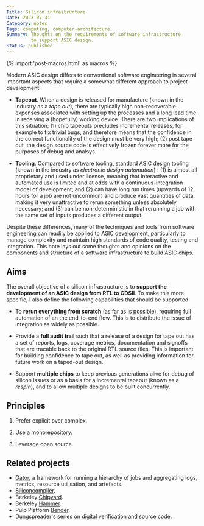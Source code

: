 ```yaml
---
Title: Silicon infrastructure
Date: 2023-07-31
Category: notes
Tags: computing, computer-architecture
Summary: Thoughts on the requirements of software infrastructure
         to support ASIC design.
Status: published
---
```


{% import 'post-macros.html' as macros %}

Modern ASIC design differs to conventional software engineering in several
important aspects that require a somewhat different approach to project
development:

- **Tapeout**. When a design is released for manufacture (known in the
  industry as a *tape out*), there are typically high non-recoverable expenses associated
  with setting up the processes and a long lead time in receiving a (hopefully)
  working device. There are two implications of this situation:
    (1) chip tapeouts precludes incremental releases, for example to fix trivial bugs, and
    therefore means that the confidence in the correct functionality of the
    design must be very high;
    (2) post tape out, the design source code is effectively frozen forever more for
    the purposes of debug and analsys.

- **Tooling**. Compared to software tooling, standard ASIC design tooling
  (known in the industry as *electronic design automation*) :
    (1) is almost all proprietary and used under license, meaning that interactive
    and automated use is limited and at odds with a continuous-integration model
    of development; and
    (2) can have long run times (upwards of 12 hours for a job are not uncommon) and produce
    vast quantities of data, making it very unattractive to rerun something
    unless absolutely necessary; and
    (3) can be non-deterministic in that rerunning a job with the same set of inputs
    produces a different output.

Despite these differences, many of the techniques and tools from software
engineering can readily be applied to ASIC development, particularly to manage
complexity and maintain high standards of code quality, testing and
integration. This note lays out some thoughts and opinions on the components
and structure of a software infrastructure to build ASIC chips.

## Aims

The overall objective of a silicon infrastructure is to **support the
development of an ASIC design from RTL to GDSII**. To make this more specific,
I also define the following capabilities that should be supported:

- To **rerun everything from scratch** (as far as is possible), requiring full
  automation of an the end-to-end flow. This is to distribute the issue of
  integration as widely as possible.

- Provide a **full audit trail** such that a release of a design for tape out
  has a set of reports, logs, coverage metrics, documentation and signoffs that
  are tracable back to the original RTL source files. This is important for
  building confidence to tape out, as well as providing information for future
  work on a taped-out design.

- Support **multiple chips** to keep previous generations alive for debug of
  silicon issues or as a basis for a incremental tapeout (known as a *respin*),
  and to allow multiple designs to be built concurrently.

## Principles

1. Prefer explicit over complex.

1. Use a monorepository.

1. Leverage open source.

## Related projects

- [Gator](https://gator.intuity.io), a framework for running a hierarchy of
  jobs and aggregating logs, metrics, resource utilisation, and artefacts.
- [Siliconcompiler](https://github.com/siliconcompiler/siliconcompiler).
- Berkeley [Chipyard](https://github.com/ucb-bar/chipyard).
- Berkeley [Hammer](https://github.com/ucb-bar/hammer).
- Pulp Platform [Bender](https://github.com/pulp-platform/bender).
- [Dungspreader's series on digital verification](http://dungspreader.blogspot.com/)
  and [source code](https://github.com/rporter/verilog_integration).
